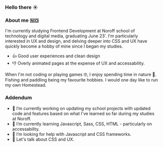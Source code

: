 ### Hello there ☀️

### About me 🇳🇴
I'm currently studying Frontend Development at Noroff school of technology and digital media, graduating June 23'.
I'm particularly interested in UX and design, and delving deeper into CSS and UX have quickly become a hobby of mine since I began my studies. 

- 👍 Good user experiences and clean design
- 👎 Overly animated pages at the expense of UX and accessability.

When I'm not coding or playing games 🤓, I enjoy spending time in nature 🌲. Fishing and paddling being my favourite hobbies. I would one day like to run my own Homestead.

### Addendum
- 🔭 I’m currently working on updating my school projects with updated code and features based on what I've learned so far during my studies at Noroff.
- 🌱 I’m currently learning Javascript, Sass, CSS, HTML - particularly on accessability.
- 🤔 I’m looking for help with Javascript and CSS frameworks.
- 💬 Let's talk about CSS and UX.
